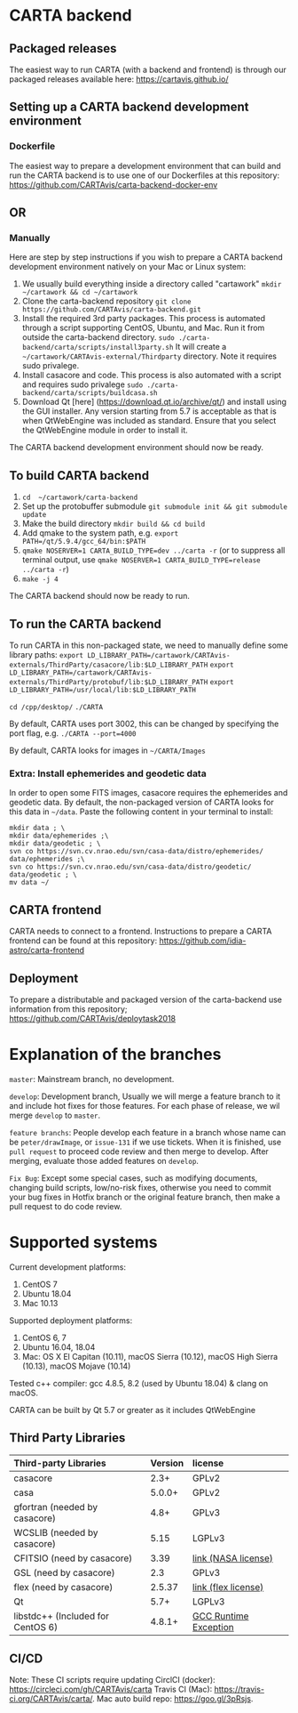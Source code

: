 CARTA backend
======

## Packaged releases
The easiest way to run CARTA (with a backend and frontend) is through our packaged releases available here: https://cartavis.github.io/

## Setting up a CARTA backend development environment

### Dockerfile
The easiest way to prepare a development environment that can build and run the CARTA backend is to use one of our Dockerfiles at this repository: https://github.com/CARTAvis/carta-backend-docker-env

## OR

### Manually
Here are step by step instructions if you wish to prepare a CARTA backend development environment natively on your Mac or Linux system:

1. We usually build everything inside a directory called "cartawork" `mkdir ~/cartawork && cd ~/cartawork`
2. Clone the carta-backend repository `git clone https://github.com/CARTAvis/carta-backend.git`
2. Install the required 3rd party packages. This process is automated through a script supporting CentOS, Ubuntu, and Mac. Run it from outside the carta-backend directory. `sudo ./carta-backend/carta/scripts/install3party.sh` It will create a `~/cartawork/CARTAvis-external/Thirdparty` directory. Note it requires sudo privalege.
3. Install casacore and code. This process is also automated with a script and requires sudo privalege `sudo ./carta-backend/carta/scripts/buildcasa.sh`
4. Download Qt [here] (https://download.qt.io/archive/qt/) and install using the GUI installer. Any version starting from 5.7 is acceptable as that is when QtWebEngine was included as standard. Ensure that you select the QtWebEngine module in order to install it.

The CARTA backend development environment should now be ready.

## To build CARTA backend

1. `cd  ~/cartawork/carta-backend`
2. Set up the protobuffer submodule `git submodule init && git submodule update`
3. Make the build directory `mkdir build && cd build`
4. Add qmake to the system path, e.g. `export PATH=/qt/5.9.4/gcc_64/bin:$PATH`
5. `qmake NOSERVER=1 CARTA_BUILD_TYPE=dev ../carta -r` (or to suppress all terminal output, use `qmake NOSERVER=1 CARTA_BUILD_TYPE=release ../carta -r`)
6. `make -j 4`

The CARTA backend should now be ready to run.

## To run the CARTA backend

To run CARTA in this non-packaged state, we need to manually define some library paths:
`export LD_LIBRARY_PATH=/cartawork/CARTAvis-externals/ThirdParty/casacore/lib:$LD_LIBRARY_PATH`
`export LD_LIBRARY_PATH=/cartawork/CARTAvis-externals/ThirdParty/protobuf/lib:$LD_LIBRARY_PATH`
`export LD_LIBRARY_PATH=/usr/local/lib:$LD_LIBRARY_PATH`

`cd /cpp/desktop/`
`./CARTA`

By default, CARTA uses port 3002, this can be changed by specifying the port flag, e.g. `./CARTA --port=4000`

By default, CARTA looks for images in `~/CARTA/Images`

### Extra: Install ephemerides and geodetic data

In order to open some FITS images, casacore requires the ephemerides and geodetic data. By default, the non-packaged version of CARTA looks for this data in `~/data`.
Paste the following content in your terminal to install:
```
mkdir data ; \
mkdir data/ephemerides ;\
mkdir data/geodetic ; \
svn co https://svn.cv.nrao.edu/svn/casa-data/distro/ephemerides/ data/ephemerides ;\
svn co https://svn.cv.nrao.edu/svn/casa-data/distro/geodetic/ data/geodetic ; \
mv data ~/
```

## CARTA frontend

CARTA needs to connect to a frontend. Instructions to prepare a CARTA frontend can be found at this repository: https://github.com/idia-astro/carta-frontend


## Deployment

To prepare a distributable and packaged version of the carta-backend use information from this repository; https://github.com/CARTAvis/deploytask2018


Explanation of the branches
=======
`master`: Mainstream branch, no development.

`develop`: Development branch, Usually we will merge a feature branch to it and include hot fixes for those features. For each phase of release, we wil merge `develop` to `master`.  

`feature branchs`: People develop each feature in a branch whose name can be `peter/drawImage`, or `issue-131` if we use tickets. When it is finished, use `pull request` to proceed code review and then merge to develop. After merging, evaluate those added features on `develop`.

`Fix Bug`: Except some special cases, such as modifying documents, changing build scripts, low/no-risk fixes, otherwise you need to commit your bug fixes in Hotfix branch or the original feature branch, then make a pull request to do code review.

Supported systems
=======

Current development platforms:
1. CentOS 7
2. Ubuntu 18.04
3. Mac 10.13

Supported deployment platforms:
1. CentOS 6, 7
2. Ubuntu 16.04, 18.04
3. Mac: OS X El Capitan (10.11), macOS Sierra (10.12), macOS High Sierra (10.13), macOS Mojave (10.14)

Tested c++ compiler: gcc 4.8.5, 8.2 (used by Ubuntu 18.04) & clang on macOS.

CARTA can be built by Qt 5.7 or greater as it includes QtWebEngine

## Third Party Libraries

| Third-party Libraries | Version | license |
| :--- | :--- | :--- |
| casacore | 2.3+ | GPLv2 |
| casa | 5.0.0+ | GPLv2 |
| gfortran (needed by casacore) |  4.8+ | GPLv3 |
| WCSLIB (needed by casacore) | 5.15 | LGPLv3 |
| CFITSIO (need by casacore) | 3.39 | [link \(NASA license\)](https://heasarc.gsfc.nasa.gov/docs/software/fitsio/c/f_user/node9.html) |
| GSL (need by casacore) | 2.3 | GPLv3 |
| flex (need by casacore) | 2.5.37 | [link \(flex license\)](https://raw.githubusercontent.com/westes/flex/master/COPYING) |
| Qt | 5.7+ | LGPLv3 |
| libstdc++ \(Included for CentOS 6\) | 4.8.1+ | [GCC Runtime Exception](https://www.gnu.org/licenses/gcc-exception-3.1-faq.html) |

## CI/CD
Note: These CI scripts require updating
CirclCI (docker): https://circleci.com/gh/CARTAvis/carta
Travis CI (Mac): https://travis-ci.org/CARTAvis/carta/.
Mac auto build repo: https://goo.gl/3pRsjs.

